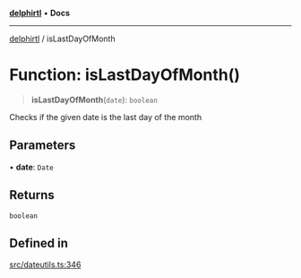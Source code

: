 [**delphirtl**](../README.md) • **Docs**

***

[delphirtl](../globals.md) / isLastDayOfMonth

# Function: isLastDayOfMonth()

> **isLastDayOfMonth**(`date`): `boolean`

Checks if the given date is the last day of the month

## Parameters

• **date**: `Date`

## Returns

`boolean`

## Defined in

[src/dateutils.ts:346](https://github.com/chuacw/delphirtl/blob/d71b924f22790501bc0f05faa45f3a3158bae305/src/dateutils.ts#L346)
